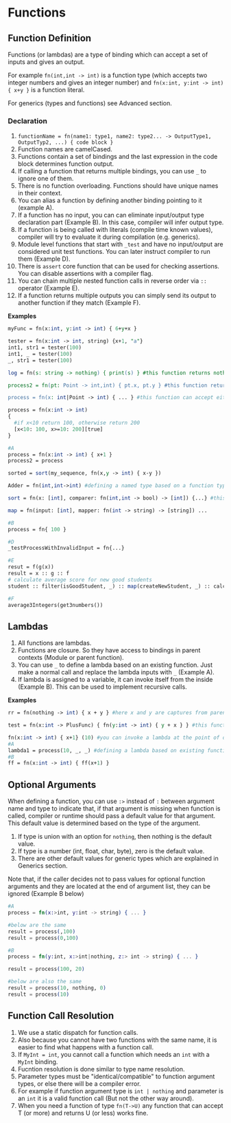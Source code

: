 # Functions

## Function Definition

Functions \(or lambdas\) are a type of binding which can accept a set of inputs and gives an output.

For example `fn(int,int -> int)` is a function type \(which accepts two integer numbers and gives an integer number\) and `fn(x:int, y:int -> int) { x+y }` is a function literal.

For generics \(types and functions\) see Advanced section.

### Declaration

1. `functionName = fn(name1: type1, name2: type2... -> OutputType1, OutputTyp2, ...) { code block }`
2. Function names are camelCased.
3. Functions contain a set of bindings and the last expression in the code block determines function output.
4. If calling a function that returns multiple bindings, you can use `_` to ignore one of them.
5. There is no function overloading. Functions should have unique names in their context.
6. You can alias a function by defining another binding pointing to it \(example A\). 
7. If a function has no input, you can can eliminate input/output type declaration part \(Example B\). In this case, compiler will infer output type.
8. If a function is being called with literals \(compile time known values\), compiler will try to evaluate it during compilation \(e.g. generics\). 
9. Module level functions that start with `_test` and have no input/output are considered unit test functions. You can later instruct compiler to run them \(Example D\).
10. There is `assert` core function that can be used for checking assertions. You can disable assertions with a compiler flag.
11. You can chain multiple nested function calls in reverse order via `::` operator \(Example E\).
12. If a function returns multiple outputs you can simply send its output to another function if they match \(Example F\).

**Examples**

```perl
myFunc = fn(x:int, y:int -> int) { 6+y+x }

tester = fn(x:int -> int, string) {x+1, "a"}
int1, str1 = tester(100)
int1, _ = tester(100)
_, str1 = tester(100)

log = fn(s: string -> nothing) { print(s) } #this function returns nothing, pun not intended

process2 = fn(pt: Point -> int,int) { pt.x, pt.y } #this function returns a struct

process = fn(x: int|Point -> int) { ... } #this function can accept either int or Point or int|Point as input

process = fn(x:int -> int) 
{ 
  #if x<10 return 100, otherwise return 200
  [x<10: 100, x>=10: 200][true]
}

#A
process = fn(x:int -> int) { x+1 }
process2 = process

sorted = sort(my_sequence, fn(x,y -> int) { x-y })

Adder = fn(int,int->int) #defining a named type based on a function type

sort = fn(x: [int], comparer: fn(int,int -> bool) -> [int]) {...} #this function accepts a function

map = fn(input: [int], mapper: fn(int -> string) -> [string]) ...

#B
process = fn{ 100 }

#D
_testProcessWithInvalidInput = fn{...}

#E
resut = f(g(x)) 
result = x :: g :: f
# calculate average score for new good students
student :: filter(isGoodStudent, _) :: map(createNewStudent, _) :: calculateAverage

#F
average3Integers(get3numbers())
```

## 

## Lambdas

1. All functions are lambdas.
2. Functions are closure. So they have access to bindings in parent contexts \(Module or parent function\).
3. You can use `_` to define a lambda based on an existing function. Just make a normal call and replace the lambda inputs with `_` \(Example A\).
4. If lambda is assigned to a variable, it can invoke itself from the inside \(Example B\). This can be used to implement recursive calls.

**Examples**

```perl
rr = fn(nothing -> int) { x + y } #here x and y are captures from parent function/struct

test = fn(x:int -> PlusFunc) { fn(y:int -> int) { y + x } } #this function returns a lambda

fn(x:int -> int) { x+1} (10) #you can invoke a lambda at the point of declaration
#A
lambda1 = process(10, _, _) #defining a lambda based on existing function
#B
ff = fn(x:int -> int) { ff(x+1) }


```



## Optional Arguments

When defining a function, you can use `:>` instead of `:` between argument name and type to indicate that, if that argument is missing when function is called, compiler or runtime should pass a default value for that argument. This default value is determined based on the type of the argument.

1. If type is union with an option for `nothing`, then nothing is the default value.
2. If type is a number \(int, float, char, byte\), zero is the default value.
3. There are other default values for generic types which are explained in Generics section.

Note that, if the caller decides not to pass values for optional function arguments and they are located at the end of argument list, they can be ignored \(Example B below\)

```elixir
#A
process = fn(x:>int, y:int -> string) { ... }

#below are the same
result = process(,100)
result = process(0,100)

#B
process = fn(y:int, x:>int|nothing, z:> int -> string) { ... }

result = process(100, 20)

#below are also the same
result = process(10, nothing, 0)
result = process(10)

```



## Function Call Resolution

1. We use a static dispatch for function calls. 
2. Also because you cannot have two functions with the same name, it is easier to find what happens with a function call.
3. If `MyInt = int`, you cannot call a function which needs an `int` with a `MyInt` binding.
4. Fucntion resolution is done similar to type name resolution. 
5. Parameter types must be "identical/compatible" to function argument types, or else there will be a compiler error. 
6. For example if function argument type is `int | nothing` and parameter is an `int` it is a valid function call \(But not the other way around\).
7. When you need a function of type `fn(T->U)` any function that can accept T \(or more\) and returns U \(or less\) works fine.

